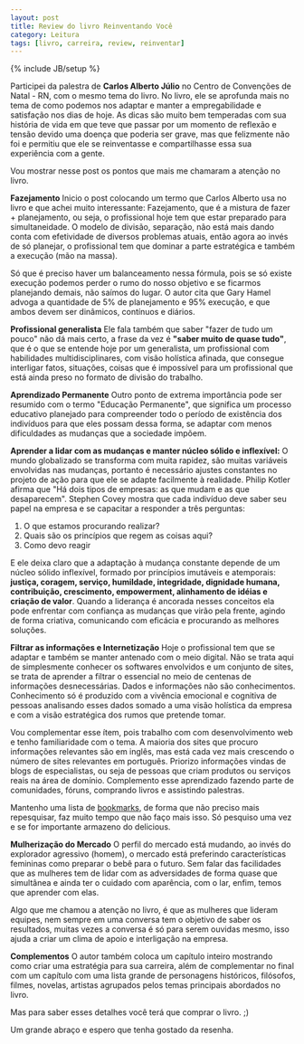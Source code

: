 ```yaml
---
layout: post
title: Review do livro Reinventando Você
category: Leitura
tags: [livro, carreira, review, reinventar]
---
```


{% include JB/setup %}

Participei da palestra de __Carlos Alberto Júlio__ no Centro de Convenções de Natal - RN, com o mesmo tema do livro. No livro, ele se aprofunda mais no tema de como podemos nos adaptar e manter a empregabilidade e satisfação nos dias de hoje. As dicas são muito bem temperadas com sua história de vida em que teve que passar por um momento de reflexão e tensão devido uma doença que poderia ser grave, mas que felizmente não foi e permitiu que ele se reinventasse e compartilhasse essa sua experiência com a gente.

Vou mostrar nesse post os pontos que mais me chamaram a atenção no livro.

__Fazejamento__
Inicio o post colocando um termo que Carlos Alberto usa no livro e que achei muito interessante: Fazejamento, que é a mistura de fazer + planejamento, ou seja, o profissional hoje tem que estar preparado para simultaneidade. O modelo de divisão, separação, não está mais dando conta com efetividade de diversos problemas atuais, então agora ao invés de só planejar, o profissional tem que dominar a parte estratégica e também a execução (mão na massa).

Só que é preciso haver um balanceamento nessa fórmula, pois se só existe execução podemos perder o rumo do nosso objetivo e se ficarmos planejando demais, não saímos do lugar. O autor cita que Gary Hamel advoga a quantidade de 5% de planejamento e 95% execução, e que ambos devem ser dinâmicos, contínuos e diários.

__Profissional generalista__
Ele fala também que saber "fazer de tudo um pouco" não dá mais certo, a frase da vez é __"saber muito de quase tudo"__, que é o que se entende hoje por um generalista, um profissional com habilidades multidisciplinares, com visão holística afinada, que consegue interligar fatos, situações, coisas que é impossível para um profissional que está ainda preso no formato de divisão do trabalho.

__Aprendizado Permanente__
Outro ponto de extrema importância pode ser resumido com o termo "Educação Permanente", que significa um processo educativo planejado para compreender todo o período de existência dos indivíduos para que eles possam dessa forma, se adaptar com menos dificuldades as mudanças que a sociedade impõem.

__Aprender a lidar com as mudanças e manter núcleo sólido e inflexível:__
O mundo globalizado se transforma com muita rapidez, são muitas variáveis envolvidas nas mudanças, portanto é necessário ajustes constantes no projeto de ação para que ele se adapte facilmente à realidade. Philip Kotler afirma que "Há dois tipos de empresas: as que mudam e as que desaparecem". Stephen Covey mostra que cada indivíduo deve saber seu papel na empresa e se capacitar a responder a três perguntas:

1. O que estamos procurando realizar?
2.	Quais são os princípios que regem as coisas aqui?
3.	Como devo reagir

E ele deixa claro que a adaptação à mudança constante depende de um núcleo sólido inflexível, formado por princípios imutáveis e atemporais: __justiça, coragem, serviço, humildade, integridade, dignidade humana, contribuição, crescimento, empowerment, alinhamento de idéias e criação de valor__. Quando a liderança é ancorada nesses conceitos ela pode enfrentar com confiança as mudanças que virão pela frente, agindo de forma criativa, comunicando com eficácia e procurando as melhores soluções.

__Filtrar as informações e Internetização__
Hoje o profissional tem que se adaptar e também se manter antenado com o meio digital. Não se trata aqui de simplesmente conhecer os softwares envolvidos e um conjunto de sites, se trata de aprender a filtrar o essencial no meio de centenas de informações desnecessárias. Dados e informações não são conhecimentos. Conhecimento só é produzido com a vivência emocional e cognitiva de pessoas analisando esses dados somado a uma visão holística da empresa e com a visão estratégica dos rumos que pretende tomar.

Vou complementar esse ítem, pois trabalho com com desenvolvimento web e tenho familiaridade com o tema. A maioria dos sites que procuro informações relevantes são em inglês, mas está cada vez mais crescendo o número de sites relevantes em português. Priorizo informações vindas de blogs de especialistas, ou seja de pessoas que criam produtos ou serviços reais na área de domínio. Complemento esse aprendizado fazendo parte de comunidades, fóruns, comprando livros e assistindo palestras.

Mantenho uma lista de <a href="http://delicious.com/valeriofarias">bookmarks</a>, de forma que não preciso mais repesquisar, faz muito tempo que não faço mais isso. Só pesquiso uma vez e se for importante armazeno do delicious.

__Mulherização do Mercado__ 
O perfil do mercado está mudando, ao invés do explorador agressivo (homem), o mercado está preferindo características femininas como preparar o bebê para o futuro. Sem falar das facilidades que as mulheres tem de lidar com as adversidades de forma quase que simultânea e ainda ter o cuidado com aparência, com o lar, enfim, temos que aprender com elas.

Algo que me chamou a atenção no livro, é que as mulheres que lideram equipes, nem sempre em uma conversa tem o objetivo de saber os resultados, muitas vezes a conversa é só para serem ouvidas mesmo, isso ajuda a criar um clima de apoio e interligação na empresa.

__Complementos__
O autor também coloca um capítulo inteiro mostrando como criar uma estratégia para sua carreira, além de complementar no final com um capítulo com uma lista grande de personagens históricos, filósofos, filmes, novelas, artistas agrupados pelos temas principais abordados no livro.

Mas para saber esses detalhes você terá que comprar o livro. ;)

Um grande abraço e espero que tenha gostado da resenha.

